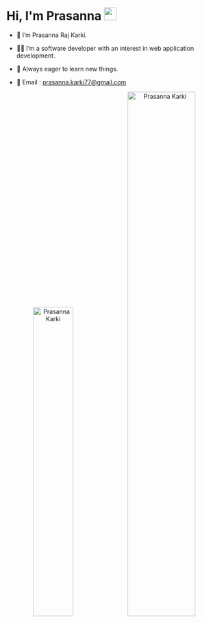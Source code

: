 <h1>
  Hi, I'm Prasanna
  <img src="https://media.giphy.com/media/hvRJCLFzcasrR4ia7z/giphy.gif" width="30px"/>
</h1>

- 👋 I’m Prasanna Raj Karki.
- 🧑‍💻 I’m a software developer with an interest in web application development.
- 🎯 Always eager to learn new things.
- 📧 Email : prasanna.karki77@gmail.com

  <!-- ./STAT -->
<div align="center" >  
 <!-- <img width="49%" height="auto" src="https://github-readme-stats.vercel.app/api?username=prasannakarki77&show_icons=true&count_private=true&hide_border=true&title_color=FA9400&icon_color=FADD92&text_color=c9d1d9&bg_color=0d1117" alt="Prasanna Karki" /> --> 
  
  <img width="43%" height="auto" src="https://github-readme-stats.vercel.app/api/top-langs/?username=prasannakarki77&layout=compact&hide_border=true&title_color=FA9400&text_color=c9d1d9&bg_color=0d1117" alt="Prasanna Karki" />
  
  <img height="auto" width="56%" src="https://github-readme-streak-stats.herokuapp.com/?user=prasannakarki77&theme=black-ice&hide_border=true&stroke=0000&background=0D1117&ring=FA9400&fire=FADD92&currStreakLabel=FA9400" alt="Prasanna Karki" />
  
</div>

  
